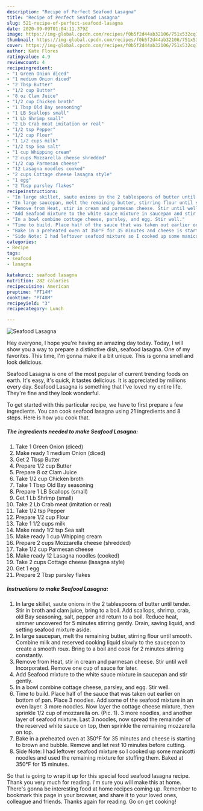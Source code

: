 ```yaml
---
description: "Recipe of Perfect Seafood Lasagna"
title: "Recipe of Perfect Seafood Lasagna"
slug: 521-recipe-of-perfect-seafood-lasagna
date: 2020-09-09T01:04:11.379Z
image: https://img-global.cpcdn.com/recipes/f0b5f2d44ab32106/751x532cq70/seafood-lasagna-recipe-main-photo.jpg
thumbnail: https://img-global.cpcdn.com/recipes/f0b5f2d44ab32106/751x532cq70/seafood-lasagna-recipe-main-photo.jpg
cover: https://img-global.cpcdn.com/recipes/f0b5f2d44ab32106/751x532cq70/seafood-lasagna-recipe-main-photo.jpg
author: Kate Flores
ratingvalue: 4.9
reviewcount: 4
recipeingredient:
- "1 Green Onion diced"
- "1 medium Onion diced"
- "2 Tbsp Butter"
- "1/2 cup Butter"
- "8 oz Clam Juice"
- "1/2 cup Chicken broth"
- "1 Tbsp Old Bay seasoning"
- "1 LB Scallops small"
- "1 Lb Shrimp small"
- "2 Lb Crab meat imitation or real"
- "1/2 tsp Pepper"
- "1/2 cup Flour"
- "1 1/2 cups milk"
- "1/2 tsp Sea salt"
- "1 cup Whipping cream"
- "2 cups Mozzarella cheese shredded"
- "1/2 cup Parmesan cheese"
- "12 Lasagna noodles cooked"
- "2 cups Cottage cheese lasagna style"
- "1 egg"
- "2 Tbsp parsley flakes"
recipeinstructions:
- "In large skillet, saute onions in the 2 tablespoons of butter until tender. Stir in broth and clam juice, bring to a boil. Add scallops, shrimp, crab, old Bay seasoning, salt, pepper and return to a boil. Reduce heat, simmer uncovered for 5 minutes stirring gently. Drain, saving liquid, and setting seafood mixture aside."
- "In large saucepan, melt the remaining butter, stirring flour until smooth. Combine milk and reserved cooking liquid slowly to the saucepan to create a smooth roux. Bring to a boil and cook for 2 minutes stirring constantly."
- "Remove from Heat, stir in cream and parmesan cheese. Stir until well Incorporated. Remove one cup of sauce for later."
- "Add Seafood mixture to the white sauce mixture in saucepan and stir gently."
- "In a bowl combine cottage cheese, parsley, and egg. Stir well."
- "Time to build. Place half of the sauce that was taken out earlier on bottom of pan. Place 3 noodles. Add some of the seafood mixture in an even layer. 3 more noodles. Now layer the cottage cheese mixture, then sprinkle 1/2 cup of mozzarella on. (Pic. 1). 3 more noodles, and another layer of seafood mixture. Last 3 noodles, now spread the remainder of the reserved white sauce on top, then sprinkle the remaining mozzarella on top."
- "Bake in a preheated oven at 350°F for 35 minutes and cheese is starting to brown and bubble. Remove and let rest 10 minutes before cutting."
- "Side Note: I had leftover seafood mixture so I cooked up some manicotti noodles and used the remaining mixture for stuffing them. Baked at 350°F for 15 minutes."
categories:
- Recipe
tags:
- seafood
- lasagna

katakunci: seafood lasagna 
nutrition: 282 calories
recipecuisine: American
preptime: "PT14M"
cooktime: "PT48M"
recipeyield: "3"
recipecategory: Lunch

---
```



![Seafood Lasagna](https://img-global.cpcdn.com/recipes/f0b5f2d44ab32106/751x532cq70/seafood-lasagna-recipe-main-photo.jpg)

Hey everyone, I hope you're having an amazing day today. Today, I will show you a way to prepare a distinctive dish, seafood lasagna. One of my favorites. This time, I'm gonna make it a bit unique. This is gonna smell and look delicious.

Seafood Lasagna is one of the most popular of current trending foods on earth. It's easy, it's quick, it tastes delicious. It is appreciated by millions every day. Seafood Lasagna is something that I've loved my entire life. They're fine and they look wonderful.




To get started with this particular recipe, we have to first prepare a few ingredients. You can cook seafood lasagna using 21 ingredients and 8 steps. Here is how you cook that.

<!--inarticleads1-->

##### The ingredients needed to make Seafood Lasagna:

1. Take 1 Green Onion (diced)
1. Make ready 1 medium Onion (diced)
1. Get 2 Tbsp Butter
1. Prepare 1/2 cup Butter
1. Prepare 8 oz Clam Juice
1. Take 1/2 cup Chicken broth
1. Take 1 Tbsp Old Bay seasoning
1. Prepare 1 LB Scallops (small)
1. Get 1 Lb Shrimp (small)
1. Take 2 Lb Crab meat (imitation or real)
1. Take 1/2 tsp Pepper
1. Prepare 1/2 cup Flour
1. Take 1 1/2 cups milk
1. Make ready 1/2 tsp Sea salt
1. Make ready 1 cup Whipping cream
1. Prepare 2 cups Mozzarella cheese (shredded)
1. Take 1/2 cup Parmesan cheese
1. Make ready 12 Lasagna noodles (cooked)
1. Take 2 cups Cottage cheese (lasagna style)
1. Get 1 egg
1. Prepare 2 Tbsp parsley flakes




<!--inarticleads2-->

##### Instructions to make Seafood Lasagna:

1. In large skillet, saute onions in the 2 tablespoons of butter until tender. Stir in broth and clam juice, bring to a boil. Add scallops, shrimp, crab, old Bay seasoning, salt, pepper and return to a boil. Reduce heat, simmer uncovered for 5 minutes stirring gently. Drain, saving liquid, and setting seafood mixture aside.
1. In large saucepan, melt the remaining butter, stirring flour until smooth. Combine milk and reserved cooking liquid slowly to the saucepan to create a smooth roux. Bring to a boil and cook for 2 minutes stirring constantly.
1. Remove from Heat, stir in cream and parmesan cheese. Stir until well Incorporated. Remove one cup of sauce for later.
1. Add Seafood mixture to the white sauce mixture in saucepan and stir gently.
1. In a bowl combine cottage cheese, parsley, and egg. Stir well.
1. Time to build. Place half of the sauce that was taken out earlier on bottom of pan. Place 3 noodles. Add some of the seafood mixture in an even layer. 3 more noodles. Now layer the cottage cheese mixture, then sprinkle 1/2 cup of mozzarella on. (Pic. 1). 3 more noodles, and another layer of seafood mixture. Last 3 noodles, now spread the remainder of the reserved white sauce on top, then sprinkle the remaining mozzarella on top.
1. Bake in a preheated oven at 350°F for 35 minutes and cheese is starting to brown and bubble. Remove and let rest 10 minutes before cutting.
1. Side Note: I had leftover seafood mixture so I cooked up some manicotti noodles and used the remaining mixture for stuffing them. Baked at 350°F for 15 minutes.




So that is going to wrap it up for this special food seafood lasagna recipe. Thank you very much for reading. I'm sure you will make this at home. There's gonna be interesting food at home recipes coming up. Remember to bookmark this page in your browser, and share it to your loved ones, colleague and friends. Thanks again for reading. Go on get cooking!
